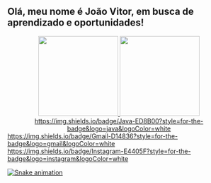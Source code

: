 ## Olá, meu nome é João Vitor, em busca de aprendizado e oportunidades!

<div align="center">
  <a href="https://github.com/joaovmorais">
  <img height="180em" src="https://github-readme-stats.vercel.app/api?username=joaovmorais&show_icons=true&theme=github_dark&include_all_commits=true&count_private=true"/>
  <img height="180em" src="https://github-readme-stats.vercel.app/api/top-langs/?username=joaovmorais&layout=compact&langs_count=7&theme=github_dark"/>
    https://img.shields.io/badge/Java-ED8B00?style=for-the-badge&logo=java&logoColor=white
   </div>
https://img.shields.io/badge/Gmail-D14836?style=for-the-badge&logo=gmail&logoColor=white
https://img.shields.io/badge/Instagram-E4405F?style=for-the-badge&logo=instagram&logoColor=white

![Snake animation](https://github.com/joaovmorais/joaovmorais/blob/output/github-contribution-grid-snake.svg)
 
